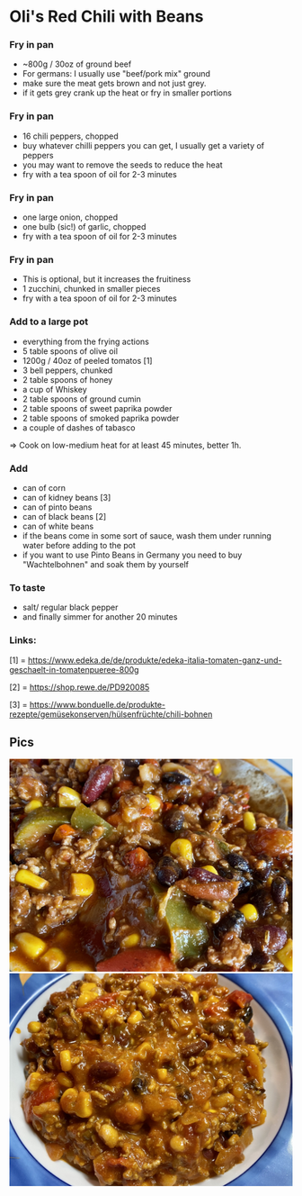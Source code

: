 # Oli's Red Chili with Beans

### Fry in pan

* ~800g / 30oz of ground beef
* For germans: I usually use "beef/pork mix" ground
* make sure the meat gets brown and not just grey.
* if it gets grey crank up the heat or fry in smaller portions

### Fry in pan

* 16 chili peppers, chopped
* buy whatever chilli peppers you can get, I usually get a variety of peppers
* you may want to remove the seeds to reduce the heat
* fry with a tea spoon of oil for 2-3 minutes

### Fry in pan

* one large onion, chopped
* one bulb (sic!) of garlic, chopped
* fry with a tea spoon of oil for 2-3 minutes

### Fry in pan

* This is optional, but it increases the fruitiness
* 1 zucchini, chunked in smaller pieces
* fry with a tea spoon of oil for 2-3 minutes

### Add to a large pot

* everything from the frying actions
* 5 table spoons of olive oil
* 1200g / 40oz of peeled tomatos [1]
* 3 bell peppers, chunked
* 2 table spoons of honey
* a cup of Whiskey
* 2 table spoons of ground cumin
* 2 table spoons of sweet paprika powder
* 2 table spoons of smoked paprika powder
* a couple of dashes of tabasco

=> Cook on low-medium heat for at least 45 minutes, better 1h.

### Add

* can of corn
* can of kidney beans [3]
* can of pinto beans
* can of black beans [2]
* can of white beans
* if the beans come in some sort of sauce, wash them under running water before adding to the pot
* if you want to use Pinto Beans in Germany you need to buy "Wachtelbohnen" and soak them by yourself

### To taste

* salt/ regular black pepper
* and finally simmer for another 20 minutes

### Links:

[1] = https://www.edeka.de/de/produkte/edeka-italia-tomaten-ganz-und-geschaelt-in-tomatenpueree-800g

[2] = https://shop.rewe.de/PD920085

[3] = https://www.bonduelle.de/produkte-rezepte/gemüsekonserven/hülsenfrüchte/chili-bohnen

## Pics

![pic a](IMG_7259.jpeg)
![pic a](IMG_7162.jpeg)